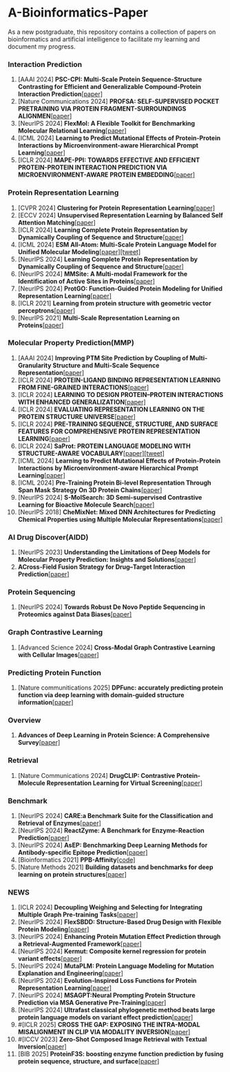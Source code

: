# A-Bioinformatics-Paper
As a new postgraduate, this repository contains a collection of papers on bioinformatics and artificial intelligence to facilitate my learning and document my progress.
### Interaction Prediction
1. [AAAI 2024] **PSC-CPI: Multi-Scale Protein Sequence-Structure Contrasting for Efficient and Generalizable Compound-Protein Interaction Prediction**[[paper]](https://arxiv.org/pdf/2402.08198)
2. [Nature Communications 2024] **PROFSA: SELF-SUPERVISED POCKET PRETRAINING VIA PROTEIN FRAGMENT-SURROUNDINGS ALIGNMEN**[[paper]](https://arxiv.org/pdf/2310.07229)
3. [NeurIPS 2024] **FlexMol: A Flexible Toolkit for Benchmarking Molecular Relational Learning**[[paper]](https://steven51516.github.io/assets/pdf/flexmol.pdf)
4. [ICML 2024] **Learning to Predict Mutational Effects of Protein-Protein Interactions by Microenvironment-aware Hierarchical Prompt Learning**[[paper]](https://arxiv.org/pdf/2405.10348)
5. [ICLR 2024] **MAPE-PPI: TOWARDS EFFECTIVE AND EFFICIENT PROTEIN-PROTEIN INTERACTION PREDICTION VIA MICROENVIRONMENT-AWARE PROTEIN EMBEDDING**[[paper]](https://openreview.net/pdf?id=itGkF993gz)

### Protein Representation Learning
1. [CVPR 2024] **Clustering for Protein Representation Learning**[[paper]](https://arxiv.org/pdf/2404.00254)
2. [ECCV 2024] **Unsupervised Representation Learning by Balanced Self Attention Matching**[[paper]](https://www.ecva.net/papers/eccv_2024/papers_ECCV/papers/11230.pdf)
3. [ICLR 2024] **Learning Complete Protein Representation by Dynamically Coupling of Sequence and Structure**[[paper]](https://openreview.net/pdf?id=0e5uOaJxo1)
4. [ICML 2024] **ESM All-Atom: Multi-Scale Protein Language Model for Unified Molecular Modeling**[[paper]](https://arxiv.org/abs/2403.12995)[[tweet]](https://air.tsinghua.edu.cn/info/1007/2271.htm)
5. [NeurIPS 2024] **Learning Complete Protein Representation by Dynamically Coupling of Sequence and Structure**[[paper]](https://neurips.cc/virtual/2024/poster/96915)
6. [NeurIPS 2024] **MMSite: A Multi-modal Framework for the Identification of Active Sites in Proteins**[[paper]](https://openreview.net/pdf?id=XHdwlbNSVb)
7. [NeurIPS 2024] **ProtGO: Function-Guided Protein Modeling for Unified Representation Learning**[[paper]](https://openreview.net/pdf?id=0oUutV92YF)
8. [ICLR 2021] **Learning from protein structure with geometric vector perceptrons**[[paper]](https://arxiv.org/pdf/2009.01411)
9. [NeurIPS 2021] **Multi-Scale Representation Learning on Proteins**[[paper]](https://openreview.net/pdf?id=-xEk43f_EO6)
### Molecular Property Prediction(MMP)
1. [AAAI 2024] **Improving PTM Site Prediction by Coupling of Multi-Granularity Structure and Multi-Scale Sequence Representation**[[paper]](https://arxiv.org/pdf/2401.10211)
2. [ICLR 2024] **PROTEIN-LIGAND BINDING REPRESENTATION LEARNING FROM FINE-GRAINED INTERACTIONS**[[paper]](https://openreview.net/pdf?id=AXbN2qMNiW)
3. [ICLR 2024] **LEARNING TO DESIGN PROTEIN–PROTEIN INTERACTIONS WITH ENHANCED GENERALIZATION**[[paper]](https://openreview.net/pdf?id=xcMmebCT7s)
4. [ICLR 2024] **EVALUATING REPRESENTATION LEARNING ON THE PROTEIN STRUCTURE UNIVERSE**[[paper]](https://openreview.net/pdf?id=sTYuRVrdK3)
5. [ICLR 2024] **PRE-TRAINING SEQUENCE, STRUCTURE, AND SURFACE FEATURES FOR COMPREHENSIVE PROTEIN REPRESENTATION LEARNING**[[paper]](https://openreview.net/pdf?id=BEH4mGo7zP)
6. [ICLR 2024] **SaProt: PROTEIN LANGUAGE MODELING WITH STRUCTURE-AWARE VOCABULARY**[[paper]](https://openreview.net/pdf?id=6MRm3G4NiU)[[tweet]](https://blog.csdn.net/qq_61219755/article/details/144692894)
7. [ICML 2024] **Learning to Predict Mutational Effects of Protein-Protein Interactions by Microenvironment-aware Hierarchical Prompt Learning**[[paper]](https://openreview.net/pdf?id=g89jAdrnAF)
8. [ICML 2024] **Pre-Training Protein Bi-level Representation Through Span Mask Strategy On 3D Protein Chains**[[paper]](https://openreview.net/pdf?id=qY63FnLuJ1)
9. [NeurIPS 2024] **S-MolSearch: 3D Semi-supervised Contrastive Learning for Bioactive Molecule Search**[[paper]](https://arxiv.org/pdf/2409.07462)
10. [NeurIPS 2018] **CheMixNet: Mixed DNN Architectures for Predicting Chemical Properties using Multiple Molecular Representations**[[paper]](https://arxiv.org/pdf/1811.08283)
### AI Drug Discover(AIDD)
1. [NeurIPS 2023] **Understanding the Limitations of Deep Models for Molecular Property Prediction: Insights and Solutions**[[paper]](https://openreview.net/pdf?id=NLFqlDeuzt)
2. **ACross-Field Fusion Strategy for Drug–Target Interaction Prediction**[[paper]](https://arxiv.org/pdf/2405.14545)
### Protein Sequencing
1. [NeurIPS 2024] **Towards Robust De Novo Peptide Sequencing in Proteomics against Data Biases**[[paper]](https://openreview.net/pdf?id=0zfUiSX5si)
### Graph Contrastive Learning
1. [Advanced Science 2024] **Cross-Modal Graph Contrastive Learning with Cellular Images**[[paper]](https://onlinelibrary.wiley.com/doi/pdf/10.1002/advs.202404845)
### Predicting Protein Function
1. [Nature communitications 2025] **DPFunc: accurately predicting protein function via deep learning with domain-guided structure information**[[paper]](https://pubmed.ncbi.nlm.nih.gov/39746897/)
### Overview
1. **Advances of Deep Learning in Protein Science: A Comprehensive Survey**[[paper]](https://arxiv.org/pdf/2403.05314)
### Retrieval
1. [Nature Communications 2024] **DrugCLIP: Contrastive Protein-Molecule Representation Learning for Virtual Screening**[[paper]](https://proceedings.neurips.cc/paper_files/paper/2023/file/8bd31288ad8e9a31d519fdeede7ee47d-Paper-Conference.pdf)

### Benchmark
1. [NeurIPS 2024] **CARE:a Benchmark Suite for the Classification and Retrieval of Enzymes**[[paper]](https://openreview.net/pdf?id=PFwlw9bnAr)
2. [NeurIPS 2024] **ReactZyme: A Benchmark for Enzyme-Reaction Prediction**[[paper]](https://zhenglab.sjtu.edu.cn/uploadfile/ueditor/file/202410/1728892818c60954.pdf)
3. [NeurIPS 2024] **AsEP: Benchmarking Deep Learning Methods for Antibody-specific Epitope Prediction**[[paper]](https://arxiv.org/pdf/2407.18184)
4. [Bioinformatics 2021] **PPB-Affinity**[[code]](https://github.com/ChenPy00/PPB-Affinity?tab=readme-ov-file)
5. [Nature Methods 2021] **Building datasets and benchmarks for deep learning on protein structures**[[paper]](https://proceedings.neurips.cc/paper_files/paper/2023/file/b6167294ed3d6fc61e11e1592ce5cb77-Paper-Datasets_and_Benchmarks.pdf)
### NEWS
1. [ICLR 2024] **Decoupling Weighing and Selecting for Integrating Multiple Graph Pre-training Tasks**[[paper]](https://arxiv.org/pdf/2403.01400)
2. [NeurIPS 2024] **FlexSBDD: Structure-Based Drug Design with Flexible Protein Modeling**[[paper]](https://arxiv.org/pdf/2409.19645)
3. [NeurIPS 2024] **Enhancing Protein Mutation Effect Prediction through a Retrieval-Augmented Framework**[[paper]](https://openreview.net/pdf?id=LgeHswiWef)
4. [NeurIPS 2024] **Kermut: Composite kernel regression for protein variant effects**[[paper]](https://arxiv.org/pdf/2407.00002)
5. [NeurIPS 2024] **MutaPLM: Protein Language Modeling for Mutation Explanation and Engineering**[[paper]](https://arxiv.org/pdf/2410.22949)
6. [NeurIPS 2024] **Evolution-Inspired Loss Functions for Protein Representation Learning**[[paper]](https://openreview.net/pdf?id=y5L8W0KRUX)
7. [NeurIPS 2024] **MSAGPT:Neural Prompting Protein Structure Prediction via MSA Generative Pre-Training**[[paper]](https://arxiv.org/pdf/2406.05347)
8. [NeurIPS 2024] **Ultrafast classical phylogenetic method beats large protein language models on variant effect prediction**[[paper]](https://openreview.net/pdf?id=H7mENkYB2J)
9. #[ICLR 2025] **CROSS THE GAP: EXPOSING THE INTRA-MODAL MISALIGNMENT IN CLIP VIA MODALITY INVERSION**[[paper]](https://arxiv.org/pdf/2502.04263?)
10. #[ICCV 2023] **Zero-Shot Composed Image Retrieval with Textual Inversion**[[paper]](https://openaccess.thecvf.com/content/ICCV2023/papers/Baldrati_Zero-Shot_Composed_Image_Retrieval_with_Textual_Inversion_ICCV_2023_paper.pdf)
11. [BIB 2025] **ProteinF3S: boosting enzyme function prediction by fusing protein sequence, structure, and surface**[[paper]](https://watermark.silverchair.com/bbae695.pdf?token=AQECAHi208BE49Ooan9kkhW_Ercy7Dm3ZL_9Cf3qfKAc485ysgAAA2cwggNjBgkqhkiG9w0BBwagggNUMIIDUAIBADCCA0kGCSqGSIb3DQEHATAeBglghkgBZQMEAS4wEQQM-FX4p2RSlrv52Ej-AgEQgIIDGiPbcLoCphU3udU6eB8tX7NBecx5CgCIKCTHTNAFqdYRydsHEMHDXhCvlXo4urrIpC5RxPOsUsQODj0OxUjnxJlSjvW5vSFeiQcyuLxhfxF-iDo7ruz9Em1HcjzgzeISRNMKk33f-9xtsOsxR7F7nBZBQXZuIzJ0TNg-CySLhfso1XlSasjZPFwVyv2YMOPOIz9qel4N8LQqdFfMg6QA_TuKFD1Zg_cIhCGrmXC34uKIFrjyMfsQg-uqgf5owDyvaQm-wQ4bS0zG6VAOY3CFCaYvBEcNiaiErZSFfisM5vOSKGvKv2pXW8DF0WSKF13KnH6mTIQD-gqCWRPwEKE4TRc6vPC0MjlycNVpNJfo4OOIs94tN4qjNPt-6EfYWXw-_80Qm0dfNp6gMnJA4f8j5cstXlNe7L0qkWglak78c5EOEDSj-140LiwY1pkmVrLUUh8xiuLAInVo0wiqj5RE66IxtaUcxd69hhA0hmY9Z_pRnQaMCB_N4-fQgFigmAk2FSf6V0rkfTCEURnv7a_rWOKr4wyXPnQ7stqDMEOT_39KtBjpQ3ZgKXdydyaizGcrPjSwXxIArAkkkYJWmJ8e5xdzO3OB-0yjFS_5aQsRHAtTYz2jqxVb_JA2-rYoxpp7TcEnFLcuXR5VXukzIFkbcAunZYGLM_FKOLHZQvUVYcUi_6BmnUMll2ZRjoV5jUh-lNnVOyb1oQCaIXTdO1RdZPf1rUVKMOCS60HSptGrHkKcMVtvGKB6uIbFIOBGYOaVl8HFMO8_ik-Sy4YJdqfG4mndUTNsNKSybcZoBmf2tRFuDMVzq6D6-EK6IJqkK-NkV34izl6GkgLt6Mf6ZrtkvJ564LTh-RCFcLh4XW4Oqe3H8NxaYB283yYmR8vzrZ4SYHafQQ8997Vyyu7OspDhKlQcdfH5k_OoleUTzAnLWGO2nzN02KFVpbTPrh7vvT278gZN9wW6iv_xu59PLSRYI8obzZ4zwCjK21itRfWLjzP6c0pe5BblUvZEbkIctb7JQk8RzeWYPERNMD_7w1T9LOQaerKgxs4pd9YD)
